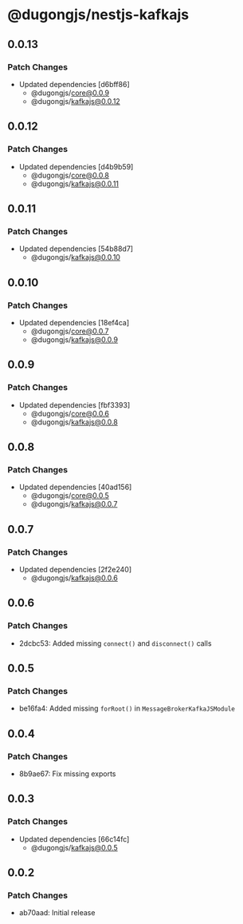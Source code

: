 # @dugongjs/nestjs-kafkajs

## 0.0.13

### Patch Changes

- Updated dependencies [d6bff86]
    - @dugongjs/core@0.0.9
    - @dugongjs/kafkajs@0.0.12

## 0.0.12

### Patch Changes

- Updated dependencies [d4b9b59]
    - @dugongjs/core@0.0.8
    - @dugongjs/kafkajs@0.0.11

## 0.0.11

### Patch Changes

- Updated dependencies [54b88d7]
    - @dugongjs/kafkajs@0.0.10

## 0.0.10

### Patch Changes

- Updated dependencies [18ef4ca]
    - @dugongjs/core@0.0.7
    - @dugongjs/kafkajs@0.0.9

## 0.0.9

### Patch Changes

- Updated dependencies [fbf3393]
    - @dugongjs/core@0.0.6
    - @dugongjs/kafkajs@0.0.8

## 0.0.8

### Patch Changes

- Updated dependencies [40ad156]
    - @dugongjs/core@0.0.5
    - @dugongjs/kafkajs@0.0.7

## 0.0.7

### Patch Changes

- Updated dependencies [2f2e240]
    - @dugongjs/kafkajs@0.0.6

## 0.0.6

### Patch Changes

- 2dcbc53: Added missing `connect()` and `disconnect()` calls

## 0.0.5

### Patch Changes

- be16fa4: Added missing `forRoot()` in `MessageBrokerKafkaJSModule`

## 0.0.4

### Patch Changes

- 8b9ae67: Fix missing exports

## 0.0.3

### Patch Changes

- Updated dependencies [66c14fc]
    - @dugongjs/kafkajs@0.0.5

## 0.0.2

### Patch Changes

- ab70aad: Initial release
